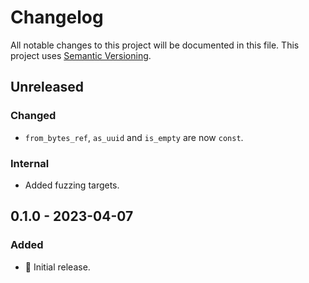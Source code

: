 # Changelog

All notable changes to this project will be documented in this file.
This project uses [Semantic Versioning](https://semver.org/spec/v2.0.0.html).

## Unreleased

### Changed

- `from_bytes_ref`, `as_uuid` and `is_empty` are now `const`.

### Internal

- Added fuzzing targets.

## 0.1.0 - 2023-04-07

### Added

- 🎉 Initial release.
